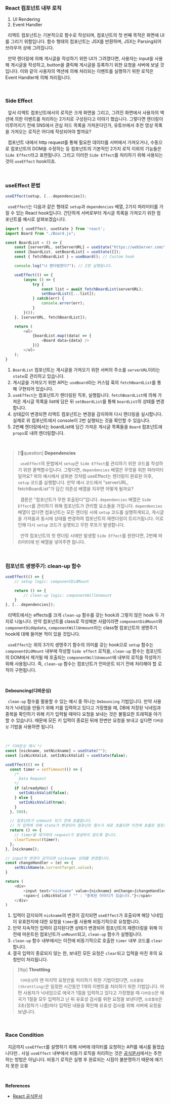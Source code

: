 ### React 컴포넌트 내부 로직

1. UI Rendering
2. Event Handler

&nbsp;&nbsp;리액트 컴포넌트는 기본적으로 함수로 작성되며, 컴포넌트의 첫 번째 목적은 화면에 UI를 그리기 위함입니다. 함수 형태의 컴포넌트는 JSX를 반환하며, JSX는 Parsing되어 브라우저 상에 그려집니다.

&nbsp;&nbsp;만약 렌더링에 의해 게시글을 작성하기 위한 UI가 그려졌다면, 사용자는 input을 사용해 게시글을 작성하고, button을 클릭해 게시글을 등록하기 위한 요청을 서버에 보낼 것 입니다. 이와 같이 사용자의 액션에 의해 처리되는 이벤트를 실행하기 위한 로직은 Event Handler에 의해 처리됩니다.

<br>

### Side Effect

&nbsp;&nbsp;앞서 리액트 컴포넌트에서의 로직은 크게 화면을 그리고, 그려진 화면에서 사용자의 액션에 의한 이벤트를 처리하는 2가지로 구성된다고 이야기 했습니다. 그렇다면 렌더링이 이루어지기 전에 SNS에서 관심 피드 목록을 가져온다던가, 유튜브에서 추천 영상 목록을 가져오는 로직은 어디에 작성되어야 할까요?

&nbsp;&nbsp;컴포넌트 내에서 http request를 통해 필요한 데이터를 서버에서 가져오거나, 수동으로 컴포넌트의 DOM을 수정하는 등 컴포넌트의 기본적인 2가지 로직 이외의 기능들은 `Side Effect`라고 표현됩니다. 그리고 이러한 `Side Effect`를 처리하기 위해 사용되는 것이 `useEffect` hook이죠.

<br>

### useEffect 문법

```javascript
useEffect(setup, [...dependencies]);
```

&nbsp;&nbsp;`useEffect`는 다음과 같은 형태로 `setup`과 `dependencies` 배열, 2가지 파라미터를 가질 수 있는 React hook입니다. 간단하게 서버로부터 게시글 목록을 가져오기 위한 컴포넌트를 예시로 살펴보겠습니다.


```javascript
import { useEffect, useState } from 'react';
import Board from "./Board.js";

const BoardList = () => {
	const [serverURL, setServerURL] = useState("https://webServer.com/");
	const [boardList, setBoardList] = useState([]);
	const { fetchBoardList } = useBoard(); // Custom hook

	console.log("나 렌더링한다?"); // 2번 실행됩니다.

	useEffect(() => {
		(async () => {
			try {
				const list = await fetchBoardList(serverURL);
				setBoardList([...list]);
			} catch(err) {
				console.error(err);
			}
		}());
	}, [serverURL, fetchBoardList]);

	return (
		<ul>
			{boardList.map((data) => {
				<Board data={data} />
			})}
		</ul>
	);
}
```

1. `BoardList` 컴포넌트는 게시글을 가져오기 위한 서버의 주소를 `serverURL`이라는 `state`로 관리하고 있습니다.
2. 게시글을 가져오기 위한 API는 `useBoard`라는 커스텀 훅의 `fetchBoardList`를 통해 구현되어 있습니다.
3. `useEffect`는 컴포넌트가 렌더링된 직후, 실행됩니다. `fetchBoardList`에 의해 가져온 게시글 목록을 list에 담은 뒤 `setBoardList`를 통해 `boardList`의 상태를 변경합니다.
4. 상태값이 변경되면 리액트 컴포넌트는 변경을 감지하여 다시 렌더링을 실시합니다. 실제로 위 컴포넌트에서 console이 2번 실행되는 것을 확인할 수 있습니다.
5. 2번째 렌더링에서는 boardList에 담긴 가져온 게시글 목록들을 `Board` 컴포넌트에 `props`로 내려 렌더링합니다.

<br>

>[!question] **Dependencies**
>
>&nbsp;&nbsp;`useEffect`의 문법에서 `setup`은 `Side Effect`를 관리하기 위한 코드를 작성하기 위한 콜백함수입니다. 그렇다면, `dependencies` 배열은 무엇을 위한 파라미터일까요? 위의 예시에서 살펴본 것처럼 useEffect는 렌더링이 완료된 이후, `setup` 코드를 실행합니다. 만약 예시 코드에서 "serverURL, fetchBoardList"가 담긴 의존성 배열을 지우면 어떻게 될까요?
>
>&nbsp;&nbsp;결론은 "컴포넌트가 무한 호출된다"입니다. `dependencies` 배열은 `Side Effect`를 관리하기 위해 컴포넌트가 관리할 요소들을 가집니다. `dependencies` 배열이 없다면 컴포넌트는 모든 렌더링 시에 `setup` 코드를 실행하게되고, 게시글을 가져옴과 동시에 상태를 변경하여 컴포넌트의 재렌더링이 트리거됩니다. 이로 인해 다시 `setup` 코드가 실행되고 무한 루프가 발생합니다.
>
>&nbsp;&nbsp;만약 컴포넌트의 첫 렌더링 시에만 발생할 `Side Effect`를 원한다면, 2번째 파라미터에 빈 배열을 넣어주면 됩니다.

<br>

### 컴포넌트 생명주기: clean-up 함수

```javascript
useEffect(() => {
	// setup logic: componentDidMount

	return () => {
		// clean-up logic: componentWillUnmount
	}
}, [...dependencies]);
```

&nbsp;&nbsp;리액트에서는 effects를 크게 `clean-up` 함수를 갖는 hook과 그렇지 않은 hook 두 가지로 나눕니다. 만약 컴포넌트를 class로 작성해본 사람이라면 `componentDidMount`와 `componentDidUpdate`, `componentWillUnmount`라는 class형 컴포넌트의 생명주기 hook에 대해 들어본 적이 있을 것입니다.

&nbsp;&nbsp;`useEffect`는 위의 3가지 생명주기 함수의 의미를 갖는 hook으로 `setup` 함수는 `componentDidMount` 내부에 작성할 `Side effect` 로직을, `clean-up` 함수는 컴포넌트의 DOM에서 제거될 때 호출되는 `componentWillUnmount`에 내부의 로직을 작성하기 위해 사용됩니다. 즉, `clean-up` 함수는 컴포넌트가 언마운트 되기 전에 처리해야 할 로직이 구현됩니다.

<br>

**Debouncing(디바운싱)**

&nbsp;&nbsp;`clean-up` 함수를 활용할 수 있는 예시 중 하나는 `Debouncing` 기법입니다. 만약 사용자가 닉네임을 만들기 위해 키를 입력하고 있다고 가정했을 때, DB에 저장된 닉네임과 중복을 확인하기 위해 키가 입력될 때마다 요청을 보내는 것은 불필요한 트래픽을 야기할 수 있습니다. 때문에 모든 키 입력이 종료된 뒤에 한번만 요청을 보내고 싶다면 `디바운싱` 기법을 사용하면 됩니다.

<br>

```javascript
/* 디바운싱 예시 */
const [nickname, setNickname] = useState("");
const [isNickValid, setIsNickValid] = useState(false);

useEffect(() => {
  const timer = setTimeout(() => {
    /*
      Data Request
    */
    if (alreadyHas) {
      setIsNickValid(false);
    } else {
      setIsNickValid(true);
    }
  }, 500);

  // 컴포넌트가 unmount 되기 전에 호출됩니다.
  // 키 입력에 의해 state가 변경되어 컴포넌트 함수가 새로 호출되면 이전에 호출된 컴포넌트는 unmount됩니다.
  return () => {
    // timer를 제거하여 request가 발생하지 않도록 합니다.
    clearTimeout(timer);
  };
}, [nickname]);

// input의 변경이 감지되면 nickname 상태를 변경합니다.
const changeHandler = (e) => {
	setNickName(e.currentTarget.value);
}

return (
	<div>
		<input text="nickname" value={nickname} onChange={changeHandler} />
		<span>{ isNickValid ? "" : "중복된 아이디가 있습니다."}</span>
	</div>
)
```

1. 입력이 감지되어 `nickname`의 변경이 감지되면 `useEffect`가 호출되며 해당 닉네임이 유효한지에 대한 요청을 `timer`를 사용해 비동기적으로 요청합니다.
2. 만약 지속적인 입력이 감지된다면 상태가 변경되어 컴포넌트의 재렌더링을 위해 이전에 마운트된 컴포넌트가 `unMount`되고, `clean-up` 함수가 실행됩니다.
3. `clean-up` 함수 내부에서는 이전에 비동기적으로 호출한 `timer` 내부 코드를 `clear`합니다.
4. 결국 입력이 종료되지 않는 한, 보내진 모든 요청은 `clear`되고 입력을 마친 후의 요청만이 처리됩니다.


>[!tip] **Throttling**
>
>&nbsp;&nbsp;`디바운싱`이 맨 마지막 요청만을 처리하기 위한 기법이었다면, `쓰로틀링(throttling)`은 일정한 시간동안 1개의 이벤트를 처리하기 위한 기법입니다. 어떤 사용자가 닉네임으로 애국가 1절을 입력하고 있다고 가정했을 때 `디바운싱`은 애국가 1절을 모두 입력하고 난 뒤 유효성 검사를 위한 요청을 보낸다면, `쓰로틀링`은 3초(정하기 나름)마다 입력된 내용을 확인해 유효성 검사를 위해 서버에 요청을 보냅니다.

<br>

### Race Condition


&nbsp;&nbsp;지금까지 `useEffect`를 설명하기 위해 서버에 데이터를 요청하는 API를 예시를 들었습니다만.. 사실 `useEffect` 내부에서 비동기 로직을 처리하는 것은 [공식문서](https://maxrozen.com/race-conditions-fetching-data-react-with-useeffect)에서는 추천하는 방법은 아닙니다. 비동기 로직은 실행 후 완료되는 시점이 불분명하기 때문에 예기치 못한 오류 

<br>

**References**
- [React 공식문서](https://react.dev/reference/react/useEffect)